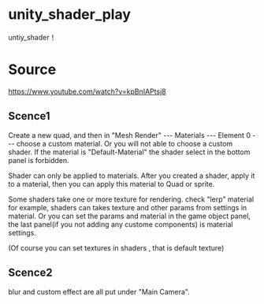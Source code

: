 # unity_shader_play
untiy_shader！

# Source
https://www.youtube.com/watch?v=kpBnIAPtsj8


## Scence1
Create a new quad, and then in "Mesh Render"  --- Materials --- Element 0 --- choose a custom material.
Or you will not able to choose a custom shader.
If the material is "Default-Material" the shader select in the bottom panel is forbidden.

Shader can only be applied to materials. After you created a shader, apply it to a material, then you can apply this material to Quad or  sprite.

Some shaders take one or more texture for rendering. 
check "lerp" material for example, shaders can takes texture and other params from settings in material.
Or you can set the params and material in the game object panel, the last panel(if you not adding any custome components) is material settings.

(Of course you can set textures in shaders , that is default texture)


## Scence2

blur and custom effect are all put under "Main Camera".



